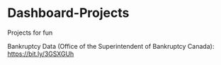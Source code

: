 # Dashboard-Projects
Projects for fun

Bankruptcy Data (Office of the Superintendent of Bankruptcy Canada): https://bit.ly/3GSXGUh
